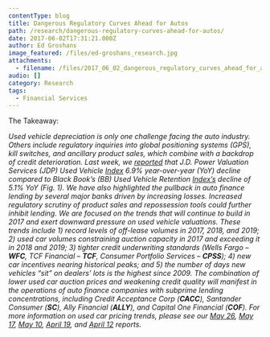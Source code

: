 ```yaml
---
contentType: blog
title: Dangerous Regulatory Curves Ahead for Autos
path: /research/dangerous-regulatory-curves-ahead-for-autos/
date: 2017-06-02T17:31:21.000Z
author: Ed Groshans
image_featured: /files/ed-groshans_research.jpg
attachments:
  - filename: /files/2017_06_02_dangerous_regulatory_curves_ahead_for_autos__1.pdf
audio: []
category: Research
tags:
  - Financial Services
---
```

The Takeaway:

_Used vehicle depreciation is only one challenge facing the auto industry. Others include regulatory inquiries into global positioning systems (GPS), kill switches, and ancillary product sales, which combine with a backdrop of credit deterioration. Last week, we _[_reported_](http://heightllc.force.com/SingletrackCMS__DownloadDocument?docRef=45b07388-4efb-4bfe-98b1-3534f0d061c3)_ that J.D. Power Valuation Services (JDP) Used Vehicle _[_Index_](http://img03.en25.com/Web/NADAUCG/%7B53ff782c-8d04-428b-92d5-67b2c802b6bc%7D_Used_Car_and_Light_Truck_Guidelines_201705.pdf)_ 6.9% year-over-year (YoY) decline compared to Black Book’s (BB) Used Vehicle Retention _[_Index’s_](http://www.blackbook.com/black-book-index/)_ decline of 5.1% YoY (Fig. 1). We have also highlighted the pullback in auto finance lending by several major banks driven by increasing losses. Increased regulatory scrutiny of product sales and repossession tools could further inhibit lending. We are focused on the trends that will continue to build in 2017 and exert downward pressure on used vehicle valuations. These trends include 1) record levels of off-lease volumes in 2017, 2018, and 2019; 2) used car volumes constraining auction capacity in 2017 and exceeding it in 2018 and 2019; 3) tighter credit underwriting standards (Wells Fargo &#8211; **WFC**, TCF Financial &#8211; **TCF**, Consumer Portfolio Services &#8211; **CPSS**); 4) new car incentives nearing historical peaks; and 5) the number of days new vehicles “sit” on dealers’ lots is the highest since 2009. The combination of lower used car auction prices and weakening credit quality will manifest in the operations of auto finance companies with subprime lending concentrations, including Credit Acceptance Corp (**CACC**), Santander Consumer (**SC**), Ally Financial (**ALLY**), and Capital One Financial (**COF**). For more information on used car pricing trends, please see our _[_May 26_](http://heightllc.force.com/SingletrackCMS__DownloadDocument?docRef=45b07388-4efb-4bfe-98b1-3534f0d061c3)_, _[_May 17_](http://heightllc.force.com/SingletrackCMS__DownloadDocument?docRef=9c02ba16-e894-4079-a6ed-a253c98fd880)_, _[_May 10_](http://heightllc.force.com/SingletrackCMS__DownloadDocument?docRef=ef944338-493a-40d3-a86d-40ce07468e3a)_, _[_April 19_](http://heightllc.force.com/SingletrackCMS__DownloadDocument?docRef=32ef30b0-a3df-4de7-b328-5cd58cbba35e)_, and _[_April 12_](http://heightllc.force.com/SingletrackCMS__DownloadDocument?docRef=0bb66ff6-3d6b-4774-8fa4-789e59671e97)_ reports._
